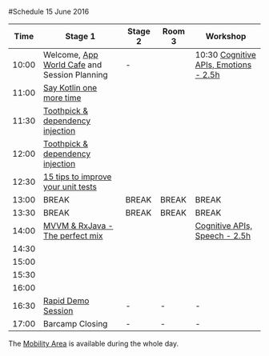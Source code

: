 #Schedule 15 June 2016

Time | Stage 1 | Stage 2 | Room 3 |  Workshop | 
-----|--------|---------|---------|---------
10:00  | Welcome, [App World Cafe](app_world_cafe.md) and Session Planning | - |  | 10:30 [Cognitive APIs, Emotions - 2.5h](microsoft_workshop1.md)
11:00  | [Say Kotlin one more time](kotlin.md)|| |  
11:30  | [Toothpick & dependency injection](toothpick.md)|| | 
12:00  | [Toothpick & dependency injection](toothpick.md)| || 
12:30  | [15 tips to improve your unit tests](unit_tests.md)| | |  
13:00  | BREAK     | BREAK | BREAK | BREAK 
13:30  | BREAK     | BREAK | BREAK | BREAK 
14:00  | [MVVM & RxJava - The perfect mix](mvvm.md)|  || [Cognitive APIs, Speech - 2.5h](microsoft_workshop2.md) 
14:30  | | | |  
15:00  | | | |
15:30  | | | |
16:00  | | | |
16:30  | [Rapid Demo Session](rapid_demos.md)| - | - | -  
17:00  | Barcamp Closing        | - | - | -

The [Mobility Area](area_mobility.md) is available during the whole day.
